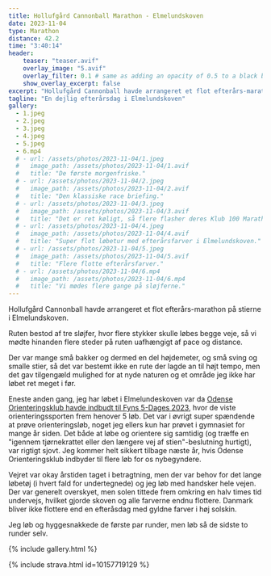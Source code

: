 ```yaml
---
title: Hollufgård Cannonball Marathon - Elmelundskoven
date: 2023-11-04
type: Marathon
distance: 42.2
time: "3:40:14"
header:
    teaser: "teaser.avif"
    overlay_image: "5.avif"
    overlay_filter: 0.1 # same as adding an opacity of 0.5 to a black background
    show_overlay_excerpt: false
excerpt: "Hollufgård Cannonball havde arrangeret et flot efterårs-marathon på stierne i Elmelundskoven"
tagline: "En dejlig efterårsdag i Elmelundskoven"
gallery:
  - 1.jpeg
  - 2.jpeg
  - 3.jpeg
  - 4.jpeg
  - 5.jpeg
  - 6.mp4
  # - url: /assets/photos/2023-11-04/1.jpeg
  #   image_path: /assets/photos/2023-11-04/1.avif
  #   title: "De første morgenfriske."
  # - url: /assets/photos/2023-11-04/2.jpeg
  #   image_path: /assets/photos/2023-11-04/2.avif
  #   title: "Den klassiske race briefing."
  # - url: /assets/photos/2023-11-04/3.jpeg
  #   image_path: /assets/photos/2023-11-04/3.avif
  #   title: "Det er ret køligt, så flere flasher deres Klub 100 Marathon jakker med stjerner."
  # - url: /assets/photos/2023-11-04/4.jpeg
  #   image_path: /assets/photos/2023-11-04/4.avif
  #   title: "Super flot løbetur med efterårsfarver i Elmelundskoven."
  # - url: /assets/photos/2023-11-04/5.jpeg
  #   image_path: /assets/photos/2023-11-04/5.avif
  #   title: "Flere flotte efterårsfarver."
  # - url: /assets/photos/2023-11-04/6.mp4
  #   image_path: /assets/photos/2023-11-04/6.mp4
  #   title: "Vi mødes flere gange på sløjferne."
---
```

Hollufgård Cannonball havde arrangeret et flot efterårs-marathon på stierne i Elmelundskoven.

Ruten bestod af tre sløjfer, hvor flere stykker skulle løbes begge veje, så vi mødte hinanden flere steder på ruten uafhængigt af pace og distance.

Der var mange små bakker og dermed en del højdemeter, og små sving og smalle stier, så det var bestemt ikke en rute der lagde an til højt tempo, men det gav tilgengæld mulighed for at nyde naturen og et område jeg ikke har løbet ret meget i før.

Eneste anden gang, jeg har løbet i Elmelundeskoven var da <a href="https://odense-ok.dk/fyns-5-dages-2023/">Odense Orienteringsklub havde indbudt til Fyns 5-Dages 2023</a>, hvor de viste orienteringssporten frem henover 5 løb.
Det var i øvrigt super spændende at prøve orienteringsløb, noget jeg ellers kun har prøvet i gymnasiet for mange år siden. Det både at løbe og orientere sig samtidig (og træffe en "igennem tjørnekrattet eller den længere vej af stien"-beslutning hurtigt), var rigtigt sjovt.
Jeg kommer helt sikkert tilbage næste år, hvis Odense Orienteringsklub indbyder til flere løb for os nybegyndere.

Vejret var okay årstiden taget i betragtning, men der var behov for det lange løbetøj (i hvert fald for undertegnede) og jeg løb med handsker hele vejen. Der var generelt overskyet, men solen tittede frem omkring en halv times tid undervejs, hvilket gjorde skoven og alle farverne endnu flottere.
Danmark bliver ikke flottere end en efteråsdag med gyldne farver i høj solskin.

Jeg løb og hyggesnakkede de første par runder, men løb så de sidste to runder selv.

{% include gallery.html %}

{% include strava.html id=10157719129 %}